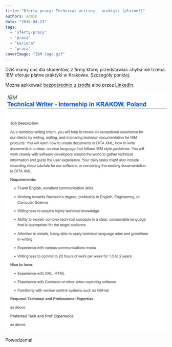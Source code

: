 ```yaml
---
title: "Oferta pracy: Technical writing - praktyki (płatne!)"
authors: admin
date: "2018-04-23"
tags:
  - "oferty-pracy"
  - "praca"
  - "kariera"
  - "praca"
coverImage: "IBM-logo.gif"
---
```


Dziś mamy coś dla studentów, z firmy której przedstawiać chyba nie trzeba. IBM
oferuje płatne praktyki w Krakowie. Szczegóły poniżej.

Można aplikować
[bezpośrednio u źródła](https://ibm.jobs/krakow-pol/technical-writer-internship/bd39831a28f544ff909ee505a3e62334/job/)
albo przez
[LinkedIn](https://www.linkedin.com/jobs/view/technical-writer-internship-at-ibm-622499595/).

![](images/IBMPraktyki.jpeg)

Powodzenia!
